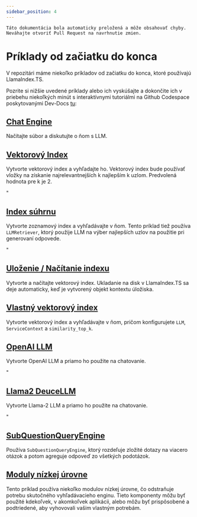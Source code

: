 ```yaml
---
sidebar_position: 4
---
```


`Táto dokumentácia bola automaticky preložená a môže obsahovať chyby. Neváhajte otvoriť Pull Request na navrhnutie zmien.`

# Príklady od začiatku do konca

V repozitári máme niekoľko príkladov od začiatku do konca, ktoré používajú LlamaIndex.TS.

Pozrite si nižšie uvedené príklady alebo ich vyskúšajte a dokončite ich v priebehu niekoľkých minút s interaktívnymi tutoriálmi na Github Codespace poskytovanými Dev-Docs [tu](https://codespaces.new/team-dev-docs/lits-dev-docs-playground?devcontainer_path=.devcontainer%2Fjavascript_ltsquickstart%2Fdevcontainer.json):

## [Chat Engine](https://github.com/run-llama/LlamaIndexTS/blob/main/examples/chatEngine.ts)

Načítajte súbor a diskutujte o ňom s LLM.

## [Vektorový Index](https://github.com/run-llama/LlamaIndexTS/blob/main/examples/vectorIndex.ts)

Vytvorte vektorový index a vyhľadajte ho. Vektorový index bude používať vložky na získanie najrelevantnejších k najlepším k uzlom. Predvolená hodnota pre k je 2.

"

## [Index súhrnu](https://github.com/run-llama/LlamaIndexTS/blob/main/examples/summaryIndex.ts)

Vytvorte zoznamový index a vyhľadávajte v ňom. Tento príklad tiež používa `LLMRetriever`, ktorý použije LLM na výber najlepších uzlov na použitie pri generovaní odpovede.

"

## [Uloženie / Načítanie indexu](https://github.com/run-llama/LlamaIndexTS/blob/main/examples/storageContext.ts)

Vytvorte a načítajte vektorový index. Ukladanie na disk v LlamaIndex.TS sa deje automaticky, keď je vytvorený objekt kontextu úložiska.

## [Vlastný vektorový index](https://github.com/run-llama/LlamaIndexTS/blob/main/examples/vectorIndexCustomize.ts)

Vytvorte vektorový index a vyhľadávajte v ňom, pričom konfigurujete `LLM`, `ServiceContext` a `similarity_top_k`.

## [OpenAI LLM](https://github.com/run-llama/LlamaIndexTS/blob/main/examples/openai.ts)

Vytvorte OpenAI LLM a priamo ho použite na chatovanie.

"

## [Llama2 DeuceLLM](https://github.com/run-llama/LlamaIndexTS/blob/main/examples/llamadeuce.ts)

Vytvorte Llama-2 LLM a priamo ho použite na chatovanie.

"

## [SubQuestionQueryEngine](https://github.com/run-llama/LlamaIndexTS/blob/main/examples/subquestion.ts)

Používa `SubQuestionQueryEngine`, ktorý rozdeľuje zložité dotazy na viacero otázok a potom agreguje odpoveď zo všetkých podotázok.

## [Moduly nízkej úrovne](https://github.com/run-llama/LlamaIndexTS/blob/main/examples/lowlevel.ts)

Tento príklad používa niekoľko modulov nízkej úrovne, čo odstraňuje potrebu skutočného vyhľadávacieho enginu. Tieto komponenty môžu byť použité kdekoľvek, v akomkoľvek aplikácii, alebo môžu byť prispôsobené a podtriedené, aby vyhovovali vašim vlastným potrebám.
